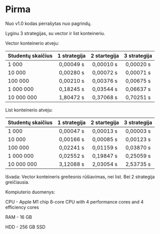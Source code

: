 # Pirma

Nuo v1.0 kodas perrašytas nuo pagrindų.

Lyginu 3 strategijas, su vector ir list konteineriu.

Vector konteinerio atveju:

|   Studentų skaičius   |  1 strategija   |  2 startegija  | 3 strategija |
| -----------------|:---------------:|:--------------:|:------------:|
|  1 000           | 0,00049 s       |  0,00010 s     | 0,00020 s    |
|  10 000          | 0,00280 s       |  0,00072 s     | 0,00071 s    |
|  100 000         | 0,00210 s       |  0,00376 s     | 0,00675 s    |
|  1 000 000       | 0,18245 s       |  0,03544 s     | 0,06637 s    |
|  10 000 000      | 1,80472 s       |  0,37068 s     | 0,70251 s    |


List konteinerio atveju:

|   Studentų skaičius  |  1 strategija   |  2 startegija  | 3 strategija |
| -----------------|:---------------:|:--------------:|:------------:|
|  1 000           | 0,00047 s       |  0,00013 s     | 0,00003 s    |
|  10 000          | 0,00166 s       |  0,00085 s     | 0,00123 s    |
|  100 000         | 0,02241 s       |  0,01159 s     | 0,03870 s    |
|  1 000 000       | 0,02552 s       |  0,19847 s     | 0,25059 s    |
|  10 000 000      | 3,12088 s       |  2,03054 s     | 2,53735 s    |

Išvada: Vector konteineris greitesnis rūšiavimas, nei list. Bei 2 strategija greičiausia.

Kompiuterio duomenys:

CPU - Apple M1 chip 8-core CPU with 4 perform­ance cores and 4 efficiency cores

RAM - 16 GB

HDD - 256 GB SSD
